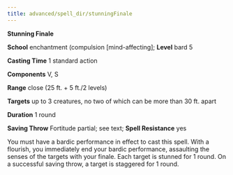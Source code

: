 ```yaml
---
title: advanced/spell_dir/stunningFinale
---
```

 **Stunning Finale**

**School** enchantment (compulsion [mind-affecting]; **Level** bard 5

**Casting Time** 1 standard action

**Components** V, S

**Range** close (25 ft. + 5 ft./2 levels)

**Targets** up to 3 creatures, no two of which can be more than 30 ft. apart

**Duration** 1 round

**Saving Throw** Fortitude partial; see text; **Spell Resistance** yes

You must have a bardic performance in effect to cast this spell. With a flourish, you immediately end your bardic performance, assaulting the senses of the targets with your finale. Each target is stunned for 1 round. On a successful saving throw, a target is staggered for 1 round.

